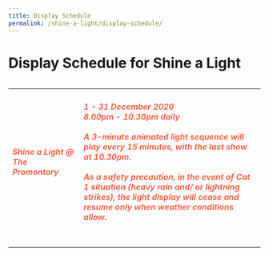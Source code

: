 ```yaml
---
title: Display Schedule
permalink: /shine-a-light/display-schedule/
---
```


# Display Schedule for Shine a Light

<table class="table-v">
<table style="width:100%">
    <tr>
    <td>
     <h5><font color="tomato"><b>Shine a Light @ The Promontory</b></font></h5>
     <br>
    </td>
    <td>
      <h5><font color="tomato">1 - 31 December 2020</font>
      <font color="tomato"><br>8.00pm - 10.30pm daily</font>
      <br>
      <font color="tomato"><br>A 3-minute animated light sequence will play every 15 minutes, with the last show at 10.30pm.</font>
      <br>
      <font color="tomato"><br>As a safety precaution, in the event of Cat 1 situation (heavy rain and/ or lightning strikes), the light display will cease and resume only when weather conditions allow.</font>
      <br> 
      <br>
<tr>


